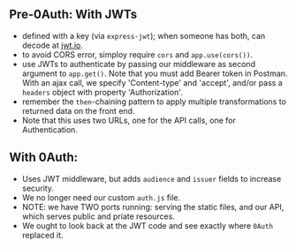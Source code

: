 ## Pre-0Auth: With JWTs
- defined with a key (via `express-jwt`); when someone has both, can decode at [jwt.io](jwt.io).
- to avoid CORS error, simploy require `cors` and `app.use(cors())`.
- use JWTs to authenticate by passing our middleware as second argument to `app.get()`. Note that you must add Bearer token in Postman. With an ajax call, we specify 'Content-type' and 'accept', and/or pass a `headers` object with property 'Authorization'.
- remember the `then`-chaining pattern to apply multiple transformations to returned data on the front end.
- Note that this uses two URLs, one for the API calls, one for Authentication.

## With 0Auth:
- Uses JWT middleware, but adds `audience` and `issuer` fields to increase security.
- We no longer need our custom `auth.js` file.
- NOTE: we have TWO ports running: serving the static files, and our API, which serves public and priate resources.
- We ought to look back at the JWT code and see exactly where `0Auth` replaced it.
